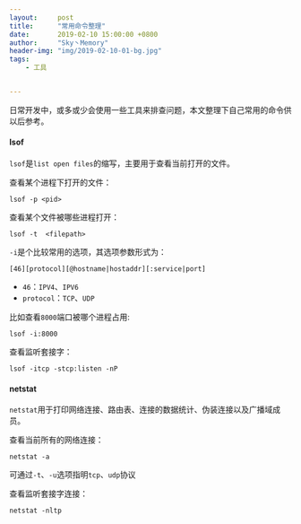 ```yaml
---
layout:     post
title:      "常用命令整理"
date:       2019-02-10 15:00:00 +0800
author:     "Sky丶Memory"
header-img: "img/2019-02-10-01-bg.jpg"
tags:
    - 工具


---
```


日常开发中，或多或少会使用一些工具来排查问题，本文整理下自己常用的命令供以后参考。

#### lsof

`lsof`是`list open files`的缩写，主要用于查看当前打开的文件。

查看某个进程下打开的文件：

`lsof -p <pid>`

查看某个文件被哪些进程打开：

`lsof -t  <filepath>`

`-i`是个比较常用的选项，其选项参数形式为：

`[46][protocol][@hostname|hostaddr][:service|port]`

- `46`：`IPV4`、`IPV6`
- `protocol`：`TCP`、`UDP`

比如查看`8000`端口被哪个进程占用:

`lsof -i:8000`

查看监听套接字：

`lsof -itcp -stcp:listen -nP`

#### netstat

`netstat`用于打印网络连接、路由表、连接的数据统计、伪装连接以及广播域成员。

查看当前所有的网络连接：

`netstat -a`

可通过`-t`、`-u`选项指明`tcp`、`udp`协议

查看监听套接字连接：

`netstat -nltp`



